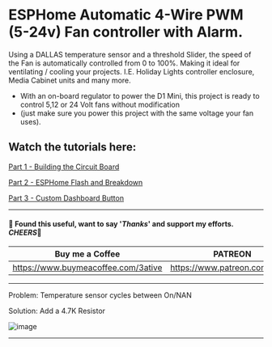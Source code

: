# ESPHome Automatic 4-Wire PWM (5-24v) Fan controller with Alarm.

Using a DALLAS temperature sensor and a threshold Slider, the speed of the Fan is automatically controlled from 0 to 100%. Making it ideal for ventilating / cooling your projects. I.E. Holiday Lights controller enclosure, Media Cabinet units and many more.


- With an on-board regulator to power the D1 Mini, this project is ready to control 5,12 or 24 Volt fans without modification
- (just make sure you power this project with the same voltage your fan uses).

## Watch the tutorials here:
[Part 1 - Building the Circuit Board](https://youtu.be/UQ6Gylbk8AI)

[Part 2 - ESPHome Flash and Breakdown](https://youtu.be/72yCK_FiVSg)

[Part 3 - Custom Dashboard Button](https://www.youtube.com/watch?v=oSUa1QDitAU)

_____
#### 💖 Found this useful, want to say '*Thanks*' and support my efforts. *CHEERS*🍺
| Buy me a Coffee | PATREON |
|-----------------|---------|
| https://www.buymeacoffee.com/3ative | https://www.patreon.com/3ative |

_____
Problem: Temperature sensor cycles between On/NAN

Solution: Add a 4.7K Resistor

![image](https://user-images.githubusercontent.com/51385971/204195864-4291b25b-77ce-4076-a700-95b842102ca0.png)

____
